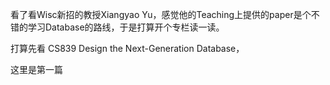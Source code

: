 看了看Wisc新招的教授Xiangyao Yu，感觉他的Teaching上提供的paper是个不错的学习Database的路线，于是打算开个专栏读一读。

打算先看 CS839 Design the Next-Generation Database，

这里是第一篇